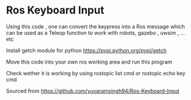 # Ros Keyboard Input
Using this code , one can convert the keypress into a Ros message which can be used as a Teleop function to work with robots, gazebo , uwsim , ... etc

Install getch module for python
https://pypi.python.org/pypi/getch

Move this code into your own ros working area and run this program

Check wether it is working by using rostopic list cmd or rostopic echo key cmd

Sourced from https://github.com/yuvaramsingh94/Ros-Keyboard-Input
